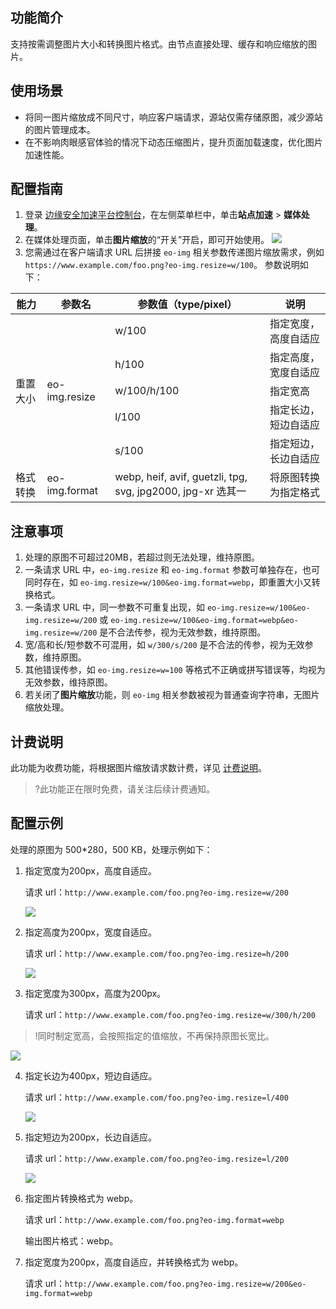 ## 功能简介

支持按需调整图片大小和转换图片格式。由节点直接处理、缓存和响应缩放的图片。

## 使用场景

- 将同一图片缩放成不同尺寸，响应客户端请求，源站仅需存储原图，减少源站的图片管理成本。
- 在不影响肉眼感官体验的情况下动态压缩图片，提升页面加载速度，优化图片加速性能。

## 配置指南

1. 登录 [边缘安全加速平台控制台](https://console.cloud.tencent.com/edgeone)，在左侧菜单栏中，单击**站点加速** > **媒体处理**。
2. 在媒体处理页面，单击**图片缩放**的“开关”开启，即可开始使用。
   ![](https://qcloudimg.tencent-cloud.cn/raw/911455a0868743339375a6f6724466aa.png)
3. 您需通过在客户端请求 URL 后拼接 `eo-img` 相关参数传递图片缩放需求，例如 `https://www.example.com/foo.png?eo-img.resize=w/100`。
   参数说明如下：
<table>
<thead>
<tr>
<th>能力</th>
<th>参数名</th>
<th>参数值（type/pixel）</th>
<th>说明</th>
</tr>
</thead>
<tbody><tr>
<td rowspan=5>重置大小</td>
<td rowspan=5>eo-img.resize</td>
<td>w/100</td>
<td>指定宽度，高度自适应</td>
</tr>
<tr>
<td>h/100</td>
<td>指定高度，宽度自适应</td>
</tr>
<tr>
<td>w/100/h/100</td>
<td>指定宽高</td>
</tr>
<tr>
<td>l/100</td>
<td>指定长边，短边自适应</td>
</tr>
<tr>
<td>s/100</td>
<td>指定短边，长边自适应</td>
</tr>
<tr>
<td>格式转换</td>
<td>eo-img.format</td>
<td>webp, heif, avif, guetzli, tpg, svg, jpg2000, jpg-xr 选其一</td>
<td>将原图转换为指定格式</td>
</tr>
</tbody></table>

## 注意事项
1. 处理的原图不可超过20MB，若超过则无法处理，维持原图。
2. 一条请求 URL 中，`eo-img.resize` 和 `eo-img.format` 参数可单独存在，也可同时存在，如 `eo-img.resize=w/100&eo-img.format=webp`，即重置大小又转换格式。
3. 一条请求 URL 中，同一参数不可重复出现，如 `eo-img.resize=w/100&eo-img.resize=w/200` 或 `eo-img.resize=w/100&eo-img.format=webp&eo-img.resize=w/200` 是不合法传参，视为无效参数，维持原图。
4. 宽/高和长/短参数不可混用，如 `w/300/s/200` 是不合法的传参，视为无效参数，维持原图。
5. 其他错误传参，如 `eo-img.resize=w=100` 等格式不正确或拼写错误等，均视为无效参数，维持原图。
6. 若关闭了**图片缩放**功能，则 `eo-img` 相关参数被视为普通查询字符串，无图片缩放处理。


## 计费说明
此功能为收费功能，将根据图片缩放请求数计费，详见 [计费说明](https://cloud.tencent.com/document/product/1552/77380)。

>?此功能正在限时免费，请关注后续计费通知。

## 配置示例

处理的原图为 500*280，500 KB，处理示例如下：

1. 指定宽度为200px，高度自适应。

   请求 url：`http://www.example.com/foo.png?eo-img.resize=w/200`

   ![](https://qcloudimg.tencent-cloud.cn/raw/fa35c9161cfcf7fd65fe164af13bdd38.png)

2. 指定高度为200px，宽度自适应。

   请求 url：`http://www.example.com/foo.png?eo-img.resize=h/200`

   ![](https://qcloudimg.tencent-cloud.cn/raw/f6c6cd2773c032705e4958d5c251754a.png)

3. 指定宽度为300px，高度为200px。

   请求 url：`http://www.example.com/foo.png?eo-img.resize=w/300/h/200`
  >!同时制定宽高，会按照指定的值缩放，不再保持原图长宽比。
  >
   ![](https://qcloudimg.tencent-cloud.cn/raw/6e3c142b4e878d1fa912d2839765f6a3.png)

4. 指定长边为400px，短边自适应。

   请求 url：`http://www.example.com/foo.png?eo-img.resize=l/400`

   ![](https://qcloudimg.tencent-cloud.cn/raw/18cffd11fd3b4ce051c90b84e0c1ea17.png)

5. 指定短边为200px，长边自适应。

   请求 url：`http://www.example.com/foo.png?eo-img.resize=l/200`

   ![](https://qcloudimg.tencent-cloud.cn/raw/e33ae53276eb9d611e9cd6633bdf71bb.png)

6. 指定图片转换格式为 webp。

   请求 url：`http://www.example.com/foo.png?eo-img.format=webp`

   输出图片格式：webp。

7. 指定宽度为200px，高度自适应，并转换格式为 webp。

   请求 url：`http://www.example.com/foo.png?eo-img.resize=w/200&eo-img.format=webp`
